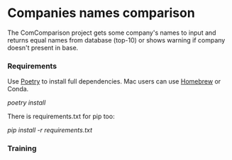 # Companies names comparison

The ComComparison project gets some company's names to input and returns equal names from database (top-10) or shows warning if company doesn't present in base.

### Requirements
Use [Poetry](https://python-poetry.org) to install full dependencies. Mac users can use [Homebrew](https://formulae.brew.sh/formula/poetry) or Conda.

*poetry install*

There is requirements.txt for pip too:

*pip install -r requirements.txt*

### Training
